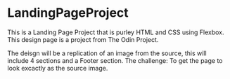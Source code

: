 # LandingPageProject

This is a Landing Page Project that is purley HTML and CSS using Flexbox. This design page is a project from The Odin Project.

The deisgn will be a replication of an image from the source, this will include 4 sections and a Footer section. 
The challenge: To get the page to look excactly as the source image.
